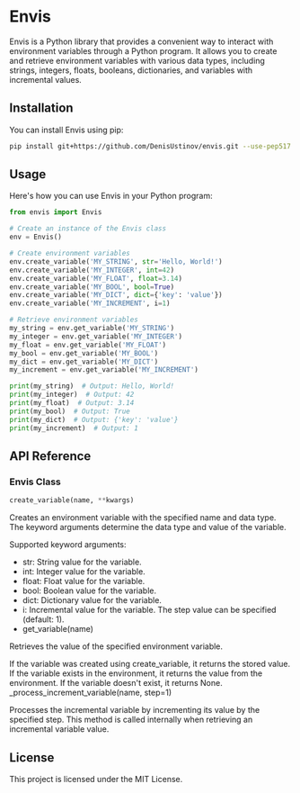 # Envis

Envis is a Python library that provides a convenient way to interact with environment variables through a Python program. It allows you to create and retrieve environment variables with various data types, including strings, integers, floats, booleans, dictionaries, and variables with incremental values.

## Installation

You can install Envis using pip:

```bash
pip install git+https://github.com/DenisUstinov/envis.git --use-pep517
```

## Usage

Here's how you can use Envis in your Python program:

```python
from envis import Envis

# Create an instance of the Envis class
env = Envis()

# Create environment variables
env.create_variable('MY_STRING', str='Hello, World!')
env.create_variable('MY_INTEGER', int=42)
env.create_variable('MY_FLOAT', float=3.14)
env.create_variable('MY_BOOL', bool=True)
env.create_variable('MY_DICT', dict={'key': 'value'})
env.create_variable('MY_INCREMENT', i=1)

# Retrieve environment variables
my_string = env.get_variable('MY_STRING')
my_integer = env.get_variable('MY_INTEGER')
my_float = env.get_variable('MY_FLOAT')
my_bool = env.get_variable('MY_BOOL')
my_dict = env.get_variable('MY_DICT')
my_increment = env.get_variable('MY_INCREMENT')

print(my_string)  # Output: Hello, World!
print(my_integer)  # Output: 42
print(my_float)  # Output: 3.14
print(my_bool)  # Output: True
print(my_dict)  # Output: {'key': 'value'}
print(my_increment)  # Output: 1
```

## API Reference

### Envis Class
```python
create_variable(name, **kwargs)
```

Creates an environment variable with the specified name and data type. The keyword arguments determine the data type and value of the variable.

Supported keyword arguments:

* str: String value for the variable.
* int: Integer value for the variable.
* float: Float value for the variable.
* bool: Boolean value for the variable.
* dict: Dictionary value for the variable.
* i: Incremental value for the variable. The step value can be specified (default: 1).
* get_variable(name)

Retrieves the value of the specified environment variable.

If the variable was created using create_variable, it returns the stored value.
If the variable exists in the environment, it returns the value from the environment.
If the variable doesn't exist, it returns None.
_process_increment_variable(name, step=1)

Processes the incremental variable by incrementing its value by the specified step. This method is called internally when retrieving an incremental variable value.

## License

This project is licensed under the MIT License.
